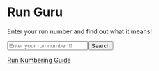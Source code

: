 # Run Guru

Enter your run number and find out what it means!

<input id="train" placeholder="Enter your run number!!!"><button onclick="interpretTrainNumber()">Search</button>

<div class="results"></div>

[Run Numbering Guide](../../../Train-Spotting/Run-Numbering-Guide.md)

<script>
  async function run() {
    let dataRes = await fetch("data.json");
    let data = await dataRes.json();

    document.querySelector("#train").onkeydown = ev => {
    if(ev.key == "Enter") interpretTrainNumber()};

    window.interpretTrainNumber = function (trainNumber) {
        if(trainNumber == undefined) trainNumber = document.querySelector("#train").value;
      if (trainNumber.length !== 4) {
        document.querySelector(".results").innerHTML = "Invalid train number. It must be 4 characters long.";
        return;
      }

      const firstChar = trainNumber[0];
      const secondChar = trainNumber[1];
      const thirdChar = trainNumber[2];
      const fourthChar = trainNumber[3];

      // Interpret the first character
      const first = data.first[firstChar] || [];

      // Interpret the second character
      const second = data.second[secondChar] || [];

      const other = [];
      for (let pos of Object.keys(data.other)) {
        let matches = true;
        for (let i = 0; i < 4; i++) {
          if (pos[i] == "x") continue;
          if (pos[i] == "n" && !/[0-9]/.test(trainNumber[i])) {
            matches = false;
            break;
          } else if (pos[i] == "n") continue;
          if (pos[i] != trainNumber[i]) {
            matches = false;
            break;
          }
        }
        if (matches) other.push(data.other[pos]);
      }

      document.querySelector(".results").innerHTML = `
Train ${trainNumber} is a <code>[${first.join(
        " OR a "
      )}]</code> heading to <code>[${second.join(" OR ")}]</code>.${
        other.length > 0
          ? ` I can also tell you that it is <code>[${other.join(
              " AND "
            )}]</code>`
          : ""
      }<br><br>
  `;
    };
  }

  run();
</script>
